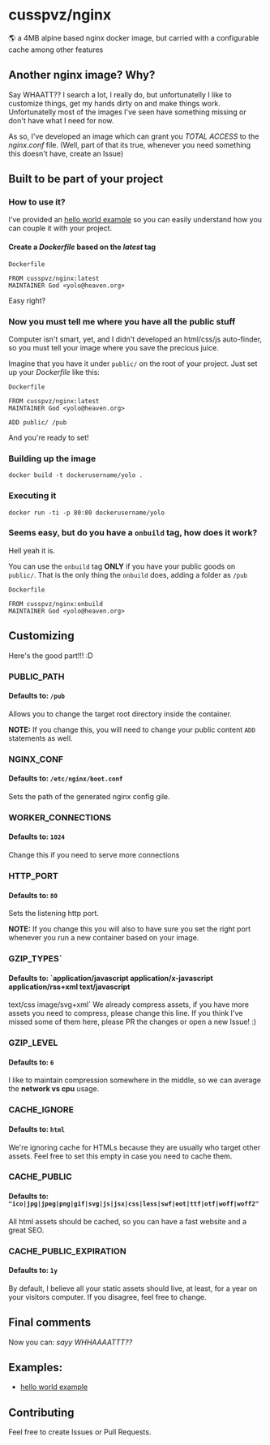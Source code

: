 # cusspvz/nginx

:earth_americas: a 4MB alpine based nginx docker image, but carried with a
configurable cache among other features

## Another nginx image? Why?

Say WHAATT?? I search a lot, I really do, but unfortunatelly I like to customize
things, get my hands dirty on and make things work. Unfortunatelly most of the
images I've seen have something missing or don't have what I need for now.

As so, I've developed an image which can grant you *TOTAL ACCESS* to the
*nginx.conf* file.
(Well, part of that its true, whenever you need something this doesn't have,
create an Issue)

## Built to be part of your project

### How to use it?
I've provided an [hello world example] so you can easily understand how you can
couple it with your project.

#### Create a *Dockerfile* based on the *latest* tag

`Dockerfile`
```
FROM cusspvz/nginx:latest
MAINTAINER God <yolo@heaven.org>
```

Easy right?

### Now you must tell me where you have all the public stuff
Computer isn't smart, yet, and I didn't developed an html/css/js auto-finder,
so you must tell your image where you save the precious juice.

Imagine that you have it under `public/` on the root of your project.
Just set up your *Dockerfile* like this:

`Dockerfile`
```
FROM cusspvz/nginx:latest
MAINTAINER God <yolo@heaven.org>

ADD public/ /pub
```

And you're ready to set!

### Building up the image

```
docker build -t dockerusername/yolo .
```

### Executing it

```
docker run -ti -p 80:80 dockerusername/yolo
```

### Seems easy, but do you have a `onbuild` tag, how does it work?
Hell yeah it is.

You can use the `onbuild` tag **ONLY** if you have your public goods on `public/`.
That is the only thing the `onbuild` does, adding a folder as `/pub`

`Dockerfile`
```
FROM cusspvz/nginx:onbuild
MAINTAINER God <yolo@heaven.org>
```

## Customizing

Here's the good part!!! :D

### PUBLIC_PATH
#### Defaults to: `/pub`
Allows you to change the target root directory inside the container.

**NOTE:** If you change this, you will need to change your public content `ADD`
statements as well.

### NGINX_CONF
#### Defaults to: `/etc/nginx/boot.conf`
Sets the path of the generated nginx config gile.

### WORKER_CONNECTIONS
#### Defaults to: `1024`
Change this if you need to serve more connections

### HTTP_PORT
#### Defaults to: `80`
Sets the listening http port.

**NOTE:** If you change this you will also to have sure you set the right port
whenever you run a new container based on your image.

### GZIP_TYPES`
#### Defaults to: `application/javascript application/x-javascript application/rss+xml text/javascript
text/css image/svg+xml`
We already compress assets, if you have more assets you need to compress, please
change this line. If you think I've missed some of them here, please PR the
changes or open a new Issue! :)

### GZIP_LEVEL
#### Defaults to: `6`
I like to maintain compression somewhere in the middle, so we can average the
**network vs cpu** usage.

### CACHE_IGNORE
#### Defaults to: `html`
We're ignoring cache for HTMLs because they are usually who target other assets.
Feel free to set this empty in case you need to cache them.

### CACHE_PUBLIC
#### Defaults to: `"ico|jpg|jpeg|png|gif|svg|js|jsx|css|less|swf|eot|ttf|otf|woff|woff2"`
All html assets should be cached, so you can have a fast website and a great SEO.

### CACHE_PUBLIC_EXPIRATION
#### Defaults to: `1y`
By default, I believe all your static assets should live, at least, for a year
on your visitors computer. If you disagree, feel free to change.


## Final comments

Now you can: *sayy WHHAAAATTT??*

## Examples:
- [hello world example]

## Contributing
Feel free to create Issues or Pull Requests.


[hello world example]: https://github.com/cusspvz/nginx.docker/tree/master/examples/hello-world
